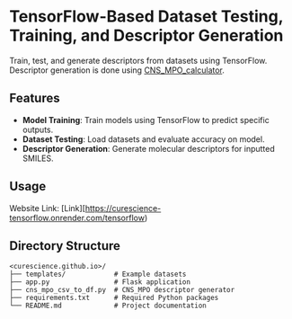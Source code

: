 # TensorFlow-Based Dataset Testing, Training, and Descriptor Generation

Train, test, and generate descriptors from datasets using TensorFlow. Descriptor generation is done using [CNS_MPO_calculator](https://github.com/Adam-maz/CNS_MPO_calculator).

## Features
- **Model Training**: Train models using TensorFlow to predict specific outputs.
- **Dataset Testing**: Load datasets and evaluate accuracy on model.
- **Descriptor Generation**: Generate molecular descriptors for inputted SMILES.

## Usage

Website Link: [Link][https://curescience-tensorflow.onrender.com/tensorflow)

## Directory Structure
```
<curescience.github.io>/
├── templates/            # Example datasets
├── app.py                # Flask application
├── cns_mpo_csv_to_df.py  # CNS_MPO descriptor generator
├── requirements.txt      # Required Python packages
└── README.md             # Project documentation
```
